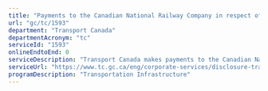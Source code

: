 ```yaml
---
title: "Payments to the Canadian National Railway Company in respect of the termination of the collection of tolls on the Victoria Bridge, Montreal and for the rehabilitation work on the roadway portion of the Bridge"
url: "gc/tc/1593"
department: "Transport Canada"
departmentAcronym: "tc"
serviceId: "1593"
onlineEndtoEnd: 0
serviceDescription: "Transport Canada makes payments to the Canadian National Railway Company towards the operation, maintenance and repairs of the roadway portion of the bridge and the approaches on the Victoria Bridge, Montreal."
serviceUrl: "https://www.tc.gc.ca/eng/corporate-services/disclosure-transfer-payment-program-under-5-million-2019-2020.html#table13"
programDescription: "Transportation Infrastructure"
---
```

